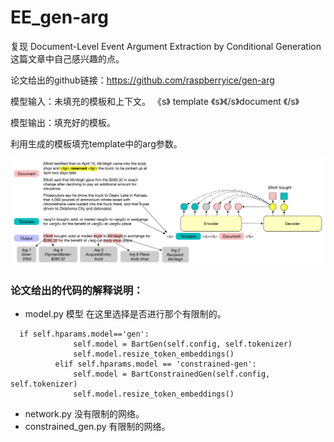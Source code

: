 # EE_gen-arg

复现 Document-Level Event Argument Extraction by Conditional Generation 这篇文章中自己感兴趣的点。

论文给出的github链接：https://github.com/raspberryice/gen-arg

模型输入：未填充的模板和上下文。   《s》  template 《s》《/s》document 《/s》

模型输出：填充好的模板。

利用生成的模板填充template中的arg参数。

![](https://github.com/cs-liangchen-work/EE_gen-arg/blob/main/picture/pic_1.png)


### 论文给出的代码的解释说明：
- model.py  模型  在这里选择是否进行那个有限制的。
```
  if self.hparams.model=='gen':
              self.model = BartGen(self.config, self.tokenizer)
              self.model.resize_token_embeddings() 
          elif self.hparams.model == 'constrained-gen':
              self.model = BartConstrainedGen(self.config, self.tokenizer)
              self.model.resize_token_embeddings() 
```
- network.py  没有限制的网络。
- constrained_gen.py  有限制的网络。
